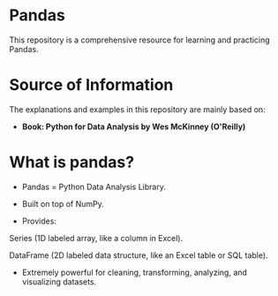 # Pandas
This repository is a comprehensive resource for learning and practicing Pandas.

# Source of Information
The explanations and examples in this repository are mainly based on:

- **Book: Python for Data Analysis by Wes McKinney (O'Reilly)**

# What is pandas?
- Pandas = Python Data Analysis Library.

- Built on top of NumPy.

- Provides:

Series (1D labeled array, like a column in Excel).

DataFrame (2D labeled data structure, like an Excel table or SQL table).

- Extremely powerful for cleaning, transforming, analyzing, and visualizing datasets.
